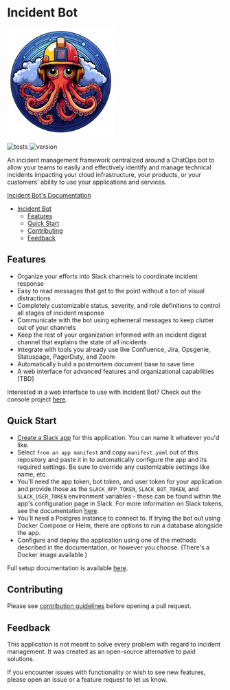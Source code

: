 # Incident Bot

<img src="./assets/logo.png" width="250" height="250"/>

![tests](https://github.com/incidentbot/incidentbot/actions/workflows/tests.yml/badge.svg)
![version](https://img.shields.io/github/v/release/incidentbot/incidentbot)

An incident management framework centralized around a ChatOps bot to allow your teams to easily and effectively identify and manage technical incidents impacting your cloud infrastructure, your products, or your customers' ability to use your applications and services.

[Incident Bot's Documentation](https://docs.incidentbot.io)

- [Incident Bot](#incident-bot)
  - [Features](#features)
  - [Quick Start](#quick-start)
  - [Contributing](#contributing)
  - [Feedback](#feedback)

## Features

- Organize your efforts into Slack channels to coordinate incident response
- Easy to read messages that get to the point without a ton of visual distractions
- Completely customizable status, severity, and role definitions to control all stages of incident response
- Communicate with the bot using ephemeral messages to keep clutter out of your channels
- Keep the rest of your organization informed with an incident digest channel that explains the state of all incidents
- Integrate with tools you already use like Confluence, Jira, Opsgenie, Statuspage, PagerDuty, and Zoom
- Automatically build a postmortem document base to save time
- A web interface for advanced features and organizational capabilities [TBD]

Interested in a web interface to use with Incident Bot? Check out the console project [here](https://github.com/incidentbot/console).

## Quick Start

- [Create a Slack app](https://api.slack.com/apps?new_app=1) for this application. You can name it whatever you'd like.
- Select `from an app manifest` and copy `manifest.yaml` out of this repository and paste it in to automatically configure the app and its required settings. Be sure to override any customizable settings like name, etc.
- You'll need the app token, bot token, and user token for your application and provide those as the `SLACK_APP_TOKEN`, `SLACK_BOT_TOKEN`, and `SLACK_USER_TOKEN` environment variables - these can be found within the app's configuration page in Slack. For more information on Slack tokens, see the documentation [here](https://api.slack.com/authentication/token-types).
- You'll need a Postgres instance to connect to. If trying the bot out using Docker Compose or Helm, there are options to run a database alongside the app.
- Configure and deploy the application using one of the methods described in the documentation, or however you choose. (There's a Docker image available.)

Full setup documentation is available [here](https://docs.incidentbot.io/installation/).

## Contributing

Please see [contribution guidelines](https://github.com/incidentbot/incidentbot/blob/main/CONTRIBUTING.md) before opening a pull request.

## Feedback

This application is not meant to solve every problem with regard to incident management. It was created as an open-source alternative to paid solutions.

If you encounter issues with functionality or wish to see new features, please open an issue or a feature request to let us know.
